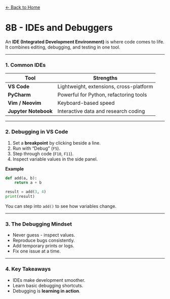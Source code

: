 [← Back to Home](../README.md)

# 8B - IDEs and Debuggers

An **IDE (Integrated Development Environment)** is where code comes to life.  
It combines editing, debugging, and testing in one tool.

---

### 1. Common IDEs

| Tool | Strengths |
|------|------------|
| **VS Code** | Lightweight, extensions, cross-platform |
| **PyCharm** | Powerful for Python, refactoring tools |
| **Vim / Neovim** | Keyboard-based speed |
| **Jupyter Notebook** | Interactive data and research coding |

---

### 2. Debugging in VS Code

1. Set a **breakpoint** by clicking beside a line.  
2. Run with “Debug” (`F5`).  
3. Step through code (`F10`, `F11`).  
4. Inspect variable values in the side panel.

**Example**
```python
def add(a, b):
    return a + b

result = add(3, 4)
print(result)
```

You can step into `add()` to see how variables change.

---

### 3. The Debugging Mindset
- Never guess - inspect values.  
- Reproduce bugs consistently.  
- Add temporary prints or logs.  
- Fix one issue at a time.

---

### 4. Key Takeaways
- IDEs make development smoother.  
- Learn basic debugging shortcuts.  
- Debugging is **learning in action**.
